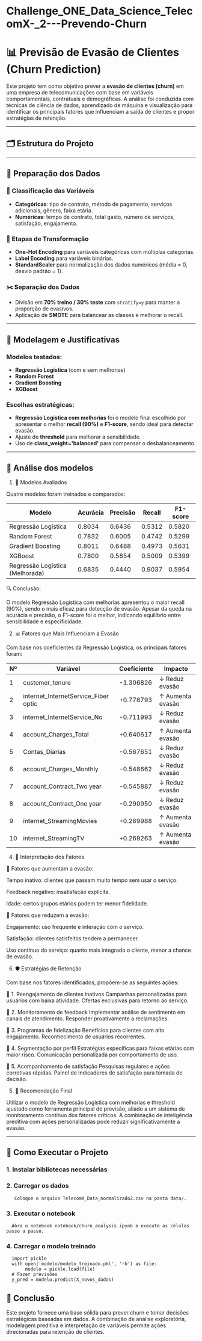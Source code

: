 # Challenge_ONE_Data_Science_TelecomX-_2---Prevendo-Churn
# 📊 Previsão de Evasão de Clientes (Churn Prediction)

Este projeto tem como objetivo prever a **evasão de clientes (churn)** em uma empresa de telecomunicações com base em variáveis comportamentais, contratuais e demográficas. A análise foi conduzida com técnicas de ciência de dados, aprendizado de máquina e visualização para identificar os principais fatores que influenciam a saída de clientes e propor estratégias de retenção.

---

## 🗂️ Estrutura do Projeto

---

## 🧹 Preparação dos Dados

### 🔢 Classificação das Variáveis

- **Categóricas**: tipo de contrato, método de pagamento, serviços adicionais, gênero, faixa etária.
- **Numéricas**: tempo de contrato, total gasto, número de serviços, satisfação, engajamento.

### 🔄 Etapas de Transformação

- **One-Hot Encoding** para variáveis categóricas com múltiplas categorias.
- **Label Encoding** para variáveis binárias.
- **StandardScaler** para normalização dos dados numéricos (média = 0, desvio padrão = 1).

### ✂️ Separação dos Dados

- Divisão em **70% treino / 30% teste** com `stratify=y` para manter a proporção de evasivos.
- Aplicação de **SMOTE** para balancear as classes e melhorar o recall.

---

## 🧠 Modelagem e Justificativas

### Modelos testados:

- **Regressão Logística** (com e sem melhorias)
- **Random Forest**
- **Gradient Boosting**
- **XGBoost**

### Escolhas estratégicas:

- **Regressão Logística com melhorias** foi o modelo final escolhido por apresentar o melhor **recall (90%)** e **F1-score**, sendo ideal para detectar evasão.
- Ajuste de **threshold** para melhorar a sensibilidade.
- Uso de **class_weight='balanced'** para compensar o desbalanceamento.

---

## 📘 Análise dos modelos

1. 🧪 Modelos Avaliados
   
Quatro modelos foram treinados e comparados:

| Modelo                          | Acurácia | Precisão | Recall  | F1-score |
|--------------------------------|----------|----------|---------|----------|
| Regressão Logística            | 0.8034   | 0.6436   | 0.5312  | 0.5820   |
| Random Forest                  | 0.7832   | 0.6005   | 0.4742  | 0.5299   |
| Gradient Boosting              | 0.8011   | 0.6488   | 0.4973  | 0.5631   |
| XGBoost                        | 0.7800   | 0.5854   | 0.5009  | 0.5399   |
| Regressão Logística (Melhorada)| 0.6835   | 0.4440   | 0.9037  | 0.5954   |

🔍 Conclusão:

O modelo Regressão Logística com melhorias apresentou o maior recall (90%), sendo o mais eficaz para detecção de evasão.
Apesar da queda na acurácia e precisão, o F1-score foi o melhor, indicando equilíbrio entre sensibilidade e especificidade.

2. 📊 Fatores que Mais Influenciam a Evasão
   
Com base nos coeficientes da Regressão Logística, os principais fatores foram:

| Nº | Variável                                | Coeficiente | Impacto           |
|----|-----------------------------------------|-------------|-------------------|
| 1  | customer_tenure                         | -1.306826   | ↓ Reduz evasão    |
| 2  | internet_InternetService_Fiber optic    | +0.778793   | ↑ Aumenta evasão  |
| 3  | internet_InternetService_No             | -0.711993   | ↓ Reduz evasão    |
| 4  | account_Charges_Total                   | +0.640617   | ↑ Aumenta evasão  |
| 5  | Contas_Diarias                          | -0.567651   | ↓ Reduz evasão    |
| 6  | account_Charges_Monthly                 | -0.548662   | ↓ Reduz evasão    |
| 7  | account_Contract_Two year               | -0.545887   | ↓ Reduz evasão    |
| 8  | account_Contract_One year               | -0.290950   | ↓ Reduz evasão    |
| 9  | internet_StreamingMovies                | +0.269988   | ↑ Aumenta evasão  |
| 10 | internet_StreamingTV                    | +0.269263   | ↑ Aumenta evasão  |


4. 🧠 Interpretação dos Fatores
   
🔺 Fatores que aumentam a evasão:

Tempo inativo: clientes que passam muito tempo sem usar o serviço.

Feedback negativo: insatisfação explícita.

Idade: certos grupos etários podem ter menor fidelidade.

🔻 Fatores que reduzem a evasão:

Engajamento: uso frequente e interação com o serviço.

Satisfação: clientes satisfeitos tendem a permanecer.

Uso contínuo do serviço: quanto mais integrado o cliente, menor a chance de evasão.

6. 🛡️ Estratégias de Retenção
   
Com base nos fatores identificados, propõem-se as seguintes ações:

🔹 1. Reengajamento de clientes inativos
Campanhas personalizadas para usuários com baixa atividade.
Ofertas exclusivas para retorno ao serviço.

🔹 2. Monitoramento de feedback
Implementar análise de sentimento em canais de atendimento.
Responder proativamente a reclamações.

🔹 3. Programas de fidelização
Benefícios para clientes com alto engajamento.
Reconhecimento de usuários recorrentes.

🔹 4. Segmentação por perfil
Estratégias específicas para faixas etárias com maior risco.
Comunicação personalizada por comportamento de uso.

🔹 5. Acompanhamento de satisfação
Pesquisas regulares e ações corretivas rápidas.
Painel de indicadores de satisfação para tomada de decisão.

5. 📌 Recomendação Final
   
Utilizar o modelo de Regressão Logística com melhorias e threshold ajustado como ferramenta principal de previsão, aliado a um sistema de monitoramento contínuo dos fatores críticos. A combinação de inteligência preditiva com ações personalizadas pode reduzir significativamente a evasão.

---

## 🚀 Como Executar o Projeto

### 1. Instalar bibliotecas necessárias
### 2. Carregar os dados
       Coloque o arquivo TelecomX_Data_normalizado2.csv na pasta data/.
### 3. Executar o notebook
      Abra o notebook notebook/churn_analysis.ipynb e execute as células passo a passo.
### 4. Carregar o modelo treinado
      import pickle
      with open('modelo/modelo_treinado.pkl', 'rb') as file:
           modelo = pickle.load(file)
      # Fazer previsões
      y_pred = modelo.predict(X_novos_dados)

## 📌 Conclusão

Este projeto fornece uma base sólida para prever churn e tomar decisões estratégicas baseadas em dados. A combinação de análise exploratória, modelagem preditiva e interpretação de variáveis permite ações direcionadas para retenção de clientes.




